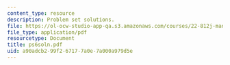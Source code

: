 ```yaml
---
content_type: resource
description: Problem set solutions.
file: https://ol-ocw-studio-app-qa.s3.amazonaws.com/courses/22-812j-managing-nuclear-technology-spring-2004/a90adcb299f267177a0e7a000a979d5e_ps6soln.pdf
file_type: application/pdf
resourcetype: Document
title: ps6soln.pdf
uid: a90adcb2-99f2-6717-7a0e-7a000a979d5e
---
```


